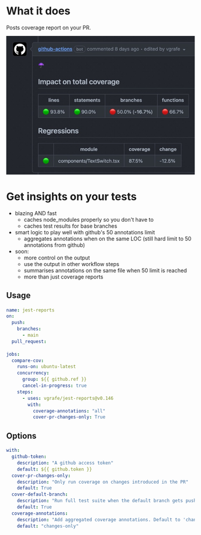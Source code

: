 # What it does

Posts coverage report on your PR.

![](docs/screenshot0.jpeg)

# Get insights on your tests

- blazing AND fast
  - caches node_modules properly so you don't have to
  - caches test results for base branches
- smart logic to play well with github's 50 annotations limit
  - aggregates annotations when on the same LOC (still hard limit to 50 annotations from github)
- soon:
  - more control on the output
  - use the output in other workflow steps
  - summarises annotations on the same file when 50 limit is reached
  - more than just coverage reports

## Usage

```yml
name: jest-reports
on:
  push:
    branches:
      - main
  pull_request:

jobs:
  compare-cov:
    runs-on: ubuntu-latest
    concurrency:
      group: ${{ github.ref }}
      cancel-in-progress: true
    steps:
      - uses: vgrafe/jest-reports@v0.146
        with:
          coverage-annotations: "all"
          cover-pr-changes-only: True
```

## Options

```yml
with:
  github-token:
    description: "A github access token"
    default: ${{ github.token }}
  cover-pr-changes-only:
    description: "Only run coverage on changes introduced in the PR"
    default: True
  cover-default-branch:
    description: "Run full test suite when the default branch gets pushed. Will add a comment to the commit."
    default: True
  coverage-annotations:
    description: "Add aggregated coverage annotations. Default to 'changes-only'. Other values are 'none' and 'all'"
    default: "changes-only"
```
